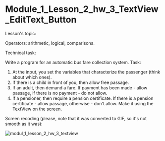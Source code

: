 # Module_1_Lesson_2_hw_3_TextView_EditText_Button
Lesson's topic:

Operators: arithmetic, logical, comparisons.

Technical task:

Write a program for an automatic bus fare collection system.
Task:
1) At the input, you set the variables that characterize the passenger (think about which ones).
2) If there is a child in front of you, then allow free passage.
2) If an adult, then demand a fare. If payment has been made - allow passage, if there is no payment - do not allow.
3) If a pensioner, then require a pension certificate. If there is a pension certificate - allow passage, otherwise - don't allow.
Make it using the TextView on the screen.

Screen recoding (please, note that it was converted to GIF, so it's not smooth as it was):

![modul_1_lesson_2_hw_3_textview](https://github.com/vdcast/Module_1_Lesson_2_hw_3_TextView_EditText_Button/assets/108469609/91ee624c-2f0f-4c4a-9a67-6d907d60a616)
